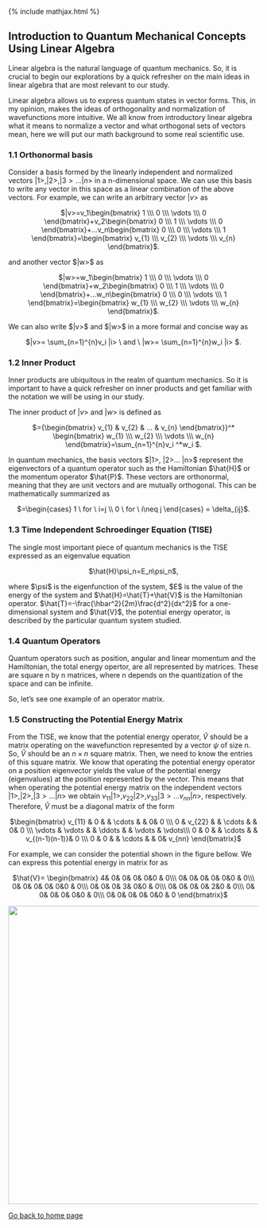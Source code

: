 {% include mathjax.html %}


## Introduction to Quantum Mechanical Concepts Using Linear Algebra
Linear algebra is the natural language of quantum mechanics. So, it is crucial to begin our explorations by a quick refresher on the main ideas in linear algebra that are most relevant to our study.

Linear algebra allows us to express quantum states in vector forms. This, in my opinion, makes the ideas of orthogonality and normalization of wavefunctions more intuitive. We all know from introductory linear algebra what it means to normalize a vector and what orthogonal sets of vectors mean, here we will put our math background to some real scientific use.

### 1.1 Orthonormal basis
Consider a basis formed by the linearly independent and normalized vectors $|1>, |2>, |3>...|n>$ in a n-dimensional space. We can use this basis to write any vector in this space as a linear combination of the above vectors.
For example, we can write an arbitrary vector $|v>$ as 

<p align="center"> $|v>=v_1\begin{bmatrix} 1 \\\ 0 \\\ \vdots \\\ 0 \end{bmatrix}+v_2\begin{bmatrix} 0 \\\ 1 \\\ \vdots \\\ 0 \end{bmatrix}+...v_n\begin{bmatrix} 0 \\\ 0 \\\ \vdots \\\ 1 \end{bmatrix}=\begin{bmatrix} v_{1} \\\ v_{2} \\\ \vdots \\\ v_{n} \end{bmatrix}$. </p>
and another vector $|w>$ as

<p align="center"> $|w>=w_1\begin{bmatrix} 1 \\\ 0 \\\ \vdots \\\ 0 \end{bmatrix}+w_2\begin{bmatrix} 0 \\\ 1 \\\ \vdots \\\ 0 \end{bmatrix}+...w_n\begin{bmatrix} 0 \\\ 0 \\\ \vdots \\\ 1 \end{bmatrix}=\begin{bmatrix} w_{1} \\\ w_{2} \\\ \vdots \\\ w_{n} \end{bmatrix}$. </p>
We can also write $|v>$ and $|w>$ in a more formal and concise way as
 <p align="center">$|v>= \sum_{n=1}^{n}v_i |i> \ and \ |w>= \sum_{n=1}^{n}w_i |i> $. </p>

### 1.2 Inner Product
Inner products are ubiquitous in the realm of quantum mechanics. So it is important to have a quick refresher on inner products and get familiar with the notation we will be using in our study.

The inner product of $|v>$ and $|w>$ is defined as
<p align="center"> $<v,w>={\begin{bmatrix} v_{1} & v_{2} & ... & v_{n} \end{bmatrix}}^* \begin{bmatrix} w_{1} \\\ w_{2} \\\ \vdots \\\ w_{n} \end{bmatrix}=\sum_{n=1}^{n}v_i ^*w_i $.</p>
In quantum mechanics, the basis vectors $|1>, |2>... |n>$ represent the eigenvectors of a quantum operator such as the Hamiltonian $\hat{H}$ or the momentum operator $\hat{P}$. These vectors are orthonormal, meaning that they are unit vectors and are mutually orthogonal. This can be mathematically summarized as
<p align="center"> $<i,j>=\begin{cases} 1 \ for \ i=j \\ 0 \ for \ i\neq j \end{cases} = \delta_{ij}$. </p>

### 1.3 Time Independent Schroedinger Equation (TISE)
The single most important piece of quantum mechanics is the TISE expressed as an eigenvalue equation

<p align="center"> $\hat{H}\psi_n=E_n\psi_n$, </p>
where $\psi$ is the eigenfunction of the system, $E$ is the value of the energy of the system and $\hat{H}=\hat{T}+\hat{V}$ is the Hamiltonian operator. $\hat{T}=-\frac{\hbar^2}{2m}\frac{d^2}{dx^2}$ for a one-dimensional system and $\hat{V}$, the potential energy operator, is described by the particular quantum system studied.

### 1.4 Quantum Operators
Quantum operators such as position, angular and linear momentum and the Hamiltonian, the total energy opertor, are all represented by matrices. These are square n by n matrices, where n depends on the quantization of the space and can be infinite.

So, let’s see one example of an operator matrix.

### 1.5 Constructing the Potential Energy Matrix
From the TISE, we know that the potential energy operator, $\hat{V}$ should be a matrix operating on the wavefunction represented by a vector $\psi$ of size n. So, $\hat{V}$ should be an $n \times n$ square matrix. Then, we need to know the entries of this square matrix. We know that operating the potential energy operator on a position eigenvector yields the value of the potential energy (eigenvalues) at the position represented by the vector. This means that when operating the potential energy matrix on the independent vectors $|1>, |2>, |3>...|n>$ we obtain $v_{11}|1>, v_{22}|2>, v_{33}|3>...v_{nn}|n>$, respectively.
Therefore, $\hat{V}$ must be a diagonal matrix of the form

<p align="center"> $\begin{bmatrix}
 v_{11} & 0 & & \cdots & & 0&  0 \\\
 0 & v_{22} & & \cdots & & 0&  0 \\\
 \vdots &  \vdots &  & \ddots & & \vdots & \vdots\\\
 0 & 0 & & \cdots & & v_{(n-1)(n-1)}&  0 \\\
0 & 0 & & \cdots & & 0&  v_{nn}
\end{bmatrix}$ </p>

For example, we can consider the potential shown in the figure bellow. We can express this potential energy in matrix for as

<p align="center"> $\hat{V}= \begin{bmatrix}
4& 0& 0& 0& 0&0 & 0\\\
0& 0& 0& 0& 0&0 & 0\\\
0& 0& 0& 0& 0&0 & 0\\\
0& 0& 0& 3& 0&0 & 0\\\
0& 0& 0& 0& 2&0 & 0\\\
0& 0& 0& 0& 0&0 & 0\\\
0& 0& 0& 0& 0&0 & 0
\end{bmatrix}$ </p>

<p align="center"> <img src="https://user-images.githubusercontent.com/35305574/35784820-b0dd9018-09e9-11e8-8597-b341a167d9eb.jpg" width="600"> </p>

[Go back to home page](/README.md)
